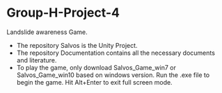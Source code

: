 # Group-H-Project-4
Landslide awareness Game. 
* The repository Salvos is the Unity Project.
* The repository Documentation contains all the necessary documents and literature.
* To play the game, only download Salvos_Game_win7 or Salvos_Game_win10 based on windows version. Run the .exe file to begin the game. Hit Alt+Enter to exit full screen mode.